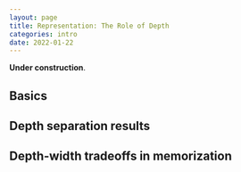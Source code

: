 ```yaml
---
layout: page
title: Representation: The Role of Depth
categories: intro
date: 2022-01-22
---
```



**Under construction**.

## Basics

## Depth separation results

## Depth-width tradeoffs in memorization

